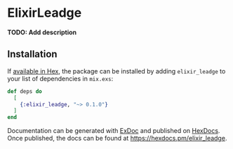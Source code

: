 # ElixirLeadge

**TODO: Add description**

## Installation

If [available in Hex](https://hex.pm/docs/publish), the package can be installed
by adding `elixir_leadge` to your list of dependencies in `mix.exs`:

```elixir
def deps do
  [
    {:elixir_leadge, "~> 0.1.0"}
  ]
end
```

Documentation can be generated with [ExDoc](https://github.com/elixir-lang/ex_doc)
and published on [HexDocs](https://hexdocs.pm). Once published, the docs can
be found at <https://hexdocs.pm/elixir_leadge>.


